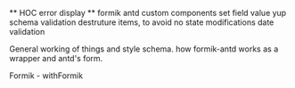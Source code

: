 ** HOC error display **
formik antd custom components set field value
yup schema validation
destruture items, to avoid no state modifications
date validation

General working of things and style schema.
how formik-antd works as a wrapper and antd's form.

Formik - withFormik

